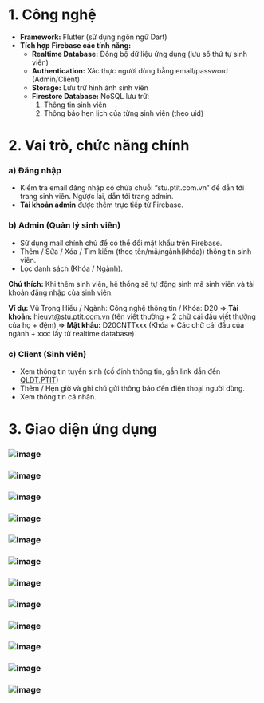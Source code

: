 # 1. Công nghệ

- **Framework:** Flutter (sử dụng ngôn ngữ Dart)
- **Tích hợp Firebase các tính năng:**
  + **Realtime Database:** Đồng bộ dữ liệu ứng dụng (lưu số thứ tự sinh viên)
  + **Authentication:** Xác thực người dùng bằng email/password (Admin/Client)
  + **Storage:** Lưu trữ hình ảnh sinh viên
  + **Firestore Database:** NoSQL lưu trữ:
    1. Thông tin sinh viên
    2. Thông báo hẹn lịch của từng sinh viên (theo uid)

# 2. Vai trò, chức năng chính

### a) Đăng nhập
- Kiểm tra email đăng nhập có chứa chuỗi “stu.ptit.com.vn” để dẫn tới trang sinh viên. Ngược lại, dẫn tới trang admin.
- **Tài khoản admin** được thêm trực tiếp từ Firebase.

### b) Admin (Quản lý sinh viên)
- Sử dụng mail chính chủ để có thể đổi mật khẩu trên Firebase.
- Thêm / Sửa / Xóa / Tìm kiếm (theo tên/mã/ngành(khóa)) thông tin sinh viên.
- Lọc danh sách (Khóa / Ngành).

**Chú thích:** Khi thêm sinh viên, hệ thống sẽ tự động sinh mã sinh viên và tài khoản đăng nhập của sinh viên.

**Ví dụ:** 
Vũ Trọng Hiếu / Ngành: Công nghệ thông tin / Khóa: D20
=> **Tài khoản:** hieuvt@stu.ptit.com.vn (tên viết thường + 2 chữ cái đầu viết thường của họ + đệm)
=> **Mật khẩu:** D20CNTTxxx (Khóa + Các chữ cái đầu của ngành + xxx: lấy từ realtime database)

### c) Client (Sinh viên)
- Xem thông tin tuyển sinh (cố định thông tin, gắn link dẫn đến [QLDT.PTIT](https://qldt.ptit.edu.vn/#/home))
- Thêm / Hẹn giờ và ghi chú gửi thông báo đến điện thoại người dùng.
- Xem thông tin cá nhân.

# 3. Giao diện ứng dụng
### ![image](https://github.com/piuconal/ptit_flutter/assets/85973353/f0a34ee8-080e-495b-b07d-9996753bcdb4)
### ![image](https://github.com/piuconal/ptit_flutter/assets/85973353/1e00c15e-5457-4b2d-8bf8-ee65c4016f5b)
### ![image](https://github.com/piuconal/ptit_flutter/assets/85973353/d40fd11b-fa6b-471d-a23d-9afde0e9db14)
### ![image](https://github.com/piuconal/ptit_flutter/assets/85973353/d7913131-d4d1-4bea-9818-3b7c847668ea)
### ![image](https://github.com/piuconal/ptit_flutter/assets/85973353/4f437221-40bb-4755-a1b3-2a41d831af6f)
### ![image](https://github.com/piuconal/ptit_flutter/assets/85973353/bacdade4-e7e5-485f-a96c-9b94a3890316)
### ![image](https://github.com/piuconal/ptit_flutter/assets/85973353/46d54c73-4044-40fe-88c8-3ce9079f6537)
### ![image](https://github.com/piuconal/ptit_flutter/assets/85973353/44b6b368-7f25-4694-b20c-d2e21a4f5a7f)
### ![image](https://github.com/piuconal/ptit_flutter/assets/85973353/935ee207-0ab2-47cd-9b67-efee142ec9b5)
### ![image](https://github.com/piuconal/ptit_flutter/assets/85973353/7832d164-8e37-4fa7-8493-9eb99972be12)
### ![image](https://github.com/piuconal/ptit_flutter/assets/85973353/cce4c475-1215-4856-895f-66ac5b3877f4)
### ![image](https://github.com/piuconal/ptit_flutter/assets/85973353/2394b1b0-e916-4052-a205-8867ee1ef715)











